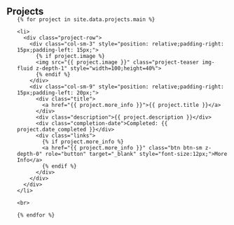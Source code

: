 <h2 id="publications" style="margin: 2px 0px -15px;">Projects</h2>

<div class="projects">
  <ol class="project-list">

    {% for project in site.data.projects.main %}

    <li>
      <div class="project-row">
        <div class="col-sm-3" style="position: relative;padding-right: 15px;padding-left: 15px;">
          {% if project.image %} 
          <img src="{{ project.image }}" class="project-teaser img-fluid z-depth-1" style="width=100;height=40%">
          {% endif %}
        </div>
        <div class="col-sm-9" style="position: relative;padding-right: 15px;padding-left: 20px;">
          <div class="title">
            <a href="{{ project.more_info }}">{{ project.title }}</a>
          </div>
          <div class="description">{{ project.description }}</div>
          <div class="completion-date">Completed: {{ project.date_completed }}</div>
          <div class="links">
            {% if project.more_info %} 
            <a href="{{ project.more_info }}" class="btn btn-sm z-depth-0" role="button" target="_blank" style="font-size:12px;">More Info</a>
            {% endif %}
          </div>
        </div>
      </div>
    </li>

    <br>

    {% endfor %}

  </ol>
</div>
